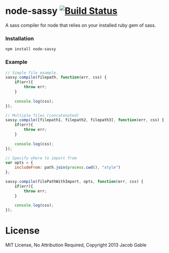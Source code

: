 node-sassy [![Build Status](https://travis-ci.org/jgable/node-sassy.png)](https://travis-ci.org/jgable/node-sassy)
==========

A sass compiler for node that relies on your installed ruby gem of sass.

### Installation

    npm install node-sassy

### Example

```javascript
// Simple file example.
sassy.compile(filepath, function(err, css) {
    if(err){
        throw err;
    }
    
    console.log(css);
});

// Multiple files (concatenated)
sassy.compile([filepath1, filepath2, filepath3], function(err, css) {
    if(err){
        throw err;
    }
    
    console.log(css);
});

// Specify where to import from
var opts = {
	includeFrom: path.join(process.cwd(), "style")
};

sassy.compile(filePathWithImport, opts, function(err, css) {
    if(err){
        throw err;
    }
    
    console.log(css);
});
```

License
=======

MIT License, No Attribution Required, Copyright 2013 Jacob Gable